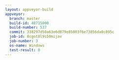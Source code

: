 ```yaml
---
layout: appveyor-build
appveyor:
  branch: master
  build-id: 48715000
  build-number: 537
  commit: 338297d50a63e6d879e85003f6e73856da0c895c
  job-id: 8cgot8l9s50mijav
  job-number: 3
  os-name: Windows
  test-result: 0
---
```

